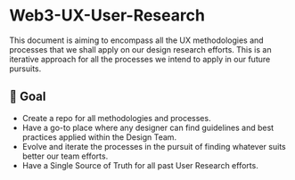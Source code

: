 # Web3-UX-User-Research

This document is aiming to encompass all the UX methodologies and processes that we shall apply on our design research efforts. 
This is an iterative approach for all the processes we intend to apply in our future pursuits.

## 🎯 Goal

* Create a repo for all methodologies and processes. 
* Have a go-to place where any designer can find guidelines and best practices applied within the Design Team.
* Evolve and iterate the processes in the pursuit of finding whatever suits better our team efforts.
* Have a Single Source of Truth for all past User Research efforts.
